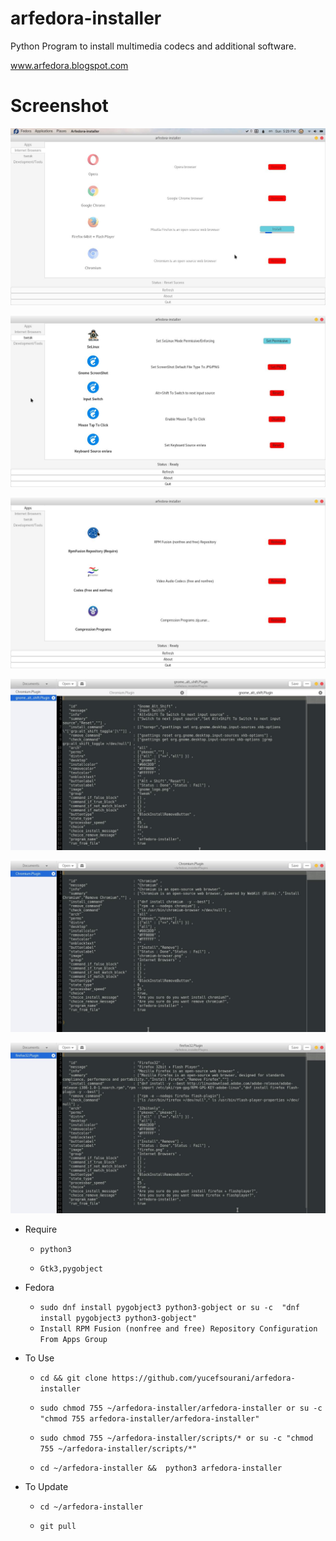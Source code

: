# arfedora-installer
Python Program to  install multimedia codecs and additional software.

www.arfedora.blogspot.com




# Screenshot

![Alt text](https://raw.githubusercontent.com/yucefsourani/arfedora-installer/master/Screenshot%20from%202017-05-14%2017-29-53.jpg "Screenshot")

![Alt text](https://raw.githubusercontent.com/yucefsourani/arfedora-installer/master/Screenshot%20from%202017-05-14%2018-17-08.jpg "Screenshot")

![Alt text](https://raw.githubusercontent.com/yucefsourani/arfedora-installer/master/Screenshot%20from%202017-05-14%2018-17-27.jpg "Screenshot")

![Alt text](https://raw.githubusercontent.com/yucefsourani/arfedora-installer/master/Screenshot%20from%202017-05-14%2018-00-16.jpg "Screenshot")

![Alt text](https://raw.githubusercontent.com/yucefsourani/arfedora-installer/master/Screenshot%20from%202017-05-14%2017-58-28.jpg "Screenshot")

![Alt text](https://raw.githubusercontent.com/yucefsourani/arfedora-installer/master/Screenshot%20from%202017-05-14%2018-02-08.jpg "Screenshot")


* Require
 
  * ``` python3 ```

  * ``` Gtk3,pygobject ```


* Fedora
 
  * ``` sudo dnf install pygobject3 python3-gobject or su -c  "dnf install pygobject3 python3-gobject" ```
  * ``` Install RPM Fusion (nonfree and free) Repository Configuration From Apps Group ```

 
 

* To Use
 
  * ``` cd && git clone https://github.com/yucefsourani/arfedora-installer ```

  * ``` sudo chmod 755 ~/arfedora-installer/arfedora-installer or su -c "chmod 755 arfedora-installer/arfedora-installer" ```

  * ``` sudo chmod 755 ~/arfedora-installer/scripts/* or su -c "chmod 755 ~/arfedora-installer/scripts/*" ```
  
  * ``` cd ~/arfedora-installer &&  python3 arfedora-installer ```
 
 
 
 * To Update
 
   * ``` cd ~/arfedora-installer ```

   * ``` git pull ```


